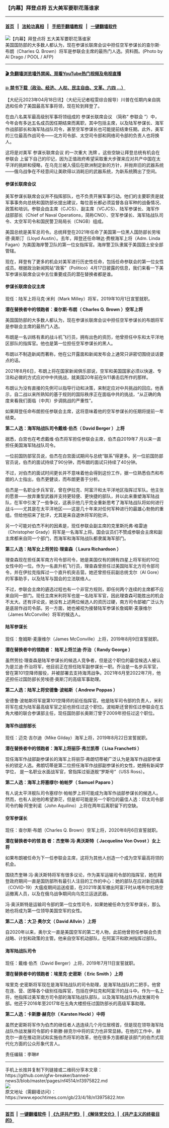 ### 【内幕】拜登点将 五大美军要职花落谁家
------------------------

#### [首页](https://github.com/gfw-breaker/banned-news3/blob/master/README.md) &nbsp;&nbsp;|&nbsp;&nbsp; [法轮功真相](https://github.com/begood0513/basic/blob/master/README.md)  &nbsp;&nbsp;|&nbsp;&nbsp; [手把手翻墙教程](https://github.com/gfw-breaker/guides/wiki)  &nbsp;&nbsp;|&nbsp;&nbsp; [一键翻墙软件](https://github.com/gfw-breaker/nogfw/blob/master/README.md)  



<div><img alt="【内幕】拜登点将 五大美军要职花落谁家" class="attachment-djy_600_400 size-djy_600_400 wp-post-image" src="https://i.epochtimes.com/assets/uploads/2023/04/id13976026-000_1R32KW-600x400.jpg"/>
<div class="caption">
 美国国防部的大多数人都认为，现在参谋长联席会议中担任空军参谋长的查尔斯‧布朗（Charles Q. Brown）将军是参联会主席的最热门人选。资料图。(Photo by Al Drago / POOL / AFP)
</div></div><hr/>

#### [ 🎬  免翻墙浏览墙外禁闻、观看YouTube热门视频及电视直播](https://github.com/gfw-breaker/HelloWorld)

#### [ 💥  禁书下载（政治、经济、人权、民主自由、文革、六四 ...）](https://github.com/gfw-breaker/books/blob/master/README.md)

<div><p>
 【大纪元2023年04月18日讯】（大纪元记者程雯综合报导）川普在任期内亲自挑选和任命了美国最高军事将领，现在轮到拜登了。
</p>
<p>
 在由八名美军最高级别军事将领组成的
 <ok href="https://www.epochtimes.com/gb/tag/%E5%8F%82%E8%B0%8B%E9%95%BF%E8%81%94%E5%B8%AD%E4%BC%9A%E8%AE%AE.html">
  参谋长联席会议
 </ok>
 （简称“
 <ok href="https://www.epochtimes.com/gb/tag/%E5%8F%82%E8%81%94%E4%BC%9A.html">
  参联会
 </ok>
 ”）中，今年会有多达五名成员因任期结束而离职，其中包括主席，以及陆军参谋长、海军作战部部长和海军陆战队司令，甚至空军参谋长也可能提前结束任期。此外，美军的三位最高作战司令——北方司令部、太空司令部和网络司令部的负责人也将换人。
</p>
<p>
 这将是对美军
 <ok href="https://www.epochtimes.com/gb/tag/%E5%8F%82%E8%B0%8B%E9%95%BF%E8%81%94%E5%B8%AD%E4%BC%9A%E8%AE%AE.html">
  参谋长联席会议
 </ok>
 的一次重大
 <ok href="https://www.epochtimes.com/gb/tag/%E6%B4%97%E7%89%8C.html">
  洗牌
 </ok>
 。这些空缺让拜登总统有机会在
 <ok href="https://www.epochtimes.com/gb/tag/%E5%8F%82%E8%81%94%E4%BC%9A.html">
  参联会
 </ok>
 上留下自己的印记，因为正值政府希望采取重大步骤来应对共产中国在太平洋的挑衅和侵略，在乌克兰被入侵后在欧洲制定新的方针，并抛弃旧的武器系统——俄乌战争在不经意间让美欧得以消耗旧的武器系统，为新系统腾出了空间。
</p>
<h4>
 <strong>
  参谋长联席会议
 </strong>
</h4>
<p>
 美军参谋长联席会议并不指挥部队，也不负责开展军事行动。他们的主要职责是就军事事务向总统和国防部长提出建议，每位首长都必须监督各自军种的战备情况、政策和培训。参联会由主席（CJCS）、副主席（VCJCS）、陆军参谋长、海军作战部部长（Chief of Naval Operations，简称CNO）、空军参谋长、海军陆战队司令、太空军司令和国民警卫局局长（CNGB）组成。
</p>
<p>
 美国总统是美军总司令。总统拜登在2021年任命了美国第一位黑人国防部长劳埃德‧奥斯汀（Lloyd Austin）。去年，拜登还任命琳达‧费根海军上将（Adm. Linda Fagan）为美国海岸警卫队的第一位女指挥官。海岸警卫队隶属于美国国土安全部管辖。
</p>
<p>
 现在，拜登有了更多的机会对美军进行历史性任命，包括任命参联会的第一位女性成员。根据政治新闻网站“政客”（Politico）4月17日披露的信息，我们来看一下美军参谋长联席会议中五位重要成员的潜在替换者都是谁。
</p>
<h4>
 <strong>
  参谋长联席会议主席
 </strong>
</h4>
<p>
 现任：陆军上将马克‧米利（Mark Milley）将军，2019年10月1日宣誓就职。
</p>
<p>
 <strong>
  潜在替换者中的领跑者：查尔斯‧布朗（
 </strong>
 <strong>
  Charles Q. Brown
 </strong>
 <strong>
  ）空军上将
 </strong>
</p>
<p>
 美国国防部的大多数人都认为，现在参谋长联席会议中担任空军参谋长的布朗将军是参联会主席的最热门人选。
</p>
<p>
 布朗是一名训练有素的战斗机飞行员，拥有出色的资历，他曾担任中东和太平洋地区部队的指挥官。他也是第一位担任空军参谋长的黑人。
</p>
<p>
 布朗以不制造新闻而著称，他在公开露面和新闻发布会上通常只讲密切围绕谈话要点的话。
</p>
<p>
 2021年8月6日，布朗上将在国家新闻俱乐部说，空军和美国国家必须以快速、专注和必做的方式应对中中共挑战，就美国20年前在9/11袭击后所作的那样。
</p>
<p>
 布朗认为没有直接的先例可以指导行动和决策，来制定应对中共挑战的回应。他表示，自二战以来所熟知的基于规则的国际秩序正在面临中共的挑战，“从正确的角度来看我们面临（中共）步调挑战的严重性”。
</p>
<p>
 如果拜登任命布朗担任参联会主席，这将意味着他的空军参谋长的任期将提前一年结束。
</p>
<p>
 <strong>
  第二人选：海军陆战队司令戴维‧伯杰（
 </strong>
 <strong>
  David Berger
 </strong>
 <strong>
  ）上将
 </strong>
</p>
<p>
 据悉，白宫也在考虑戴维‧伯杰将军担任参联会主席，伯杰自2019年7 月以来一直担任美国海军陆战队司令。
</p>
<p>
 一位前国防部官员说，伯杰在白宫面试期间与总统“联系”得更多。另一位前国防部官员说，伯杰的面试持续了90分钟，而布朗的面试只持续了40分钟。
</p>
<p>
 不过，对伯杰的面试时间更长并不意味着他会得到这份工作，据一位熟悉伯杰和布朗的人士指出，伯杰更健谈，而布朗更善于分析。
</p>
<p>
 伯杰是一名职业步兵军官，曾在伊拉克、阿富汗和太平洋地区指挥过军队。他主张的愿景——放弃重型武器并支持更轻便、更快捷的部队，并以此来重塑海军陆战队，在军中引发了一些争议，这表示他几乎完全重新思考了海军陆战队将如何进行战斗——尤其是在太平洋地区——这是几十年来对任何军种进行的最雄心勃勃的重组。但给他招来了批评，尤其是来自退休将军的批评。
</p>
<p>
 另一个可能对伯杰不利的因素是，现任参联会副主席的克里斯托弗‧格雷迪（Christopher Grady）将军是一名海军上将。国会议员们不赞成参联会主席和副主席都来自同一个部门，而海军和海军陆战队都隶属海军部门。
</p>
<p>
 <strong>
  第三人选：陆军女上将劳拉‧理查森（
 </strong>
 <strong>
  Laura Richardson
 </strong>
 <strong>
  ）
 </strong>
</p>
<p>
 理查森现在担任美军南方司令部司令，她是美国仅有的拥有四星上将军衔的10位女性中的一位。作为一名直升机飞行员，理查森曾担任过美国陆军北方司令部司令，并在伊拉克指挥过一个直升机突击营。她还曾担任前副总统戈尔（Al Gore）的军事助手，以及陆军与国会的立法联络人。
</p>
<p>
 不过，参联会主席的遴选过程也有一个非官方规则，即任何两个连续的主席都不应来自同一部门。现任主席米利将军也是一名陆军军官，因此理查森可能胜出的机会不太大。还有评论说，她没有上述两位候选人的资历过硬，南方司令部被广泛认为是底层作战司令部。另一方面，她也被视为接替陆军参谋长詹姆斯‧麦康维尔（James McConville）将军的候选人。
</p>
<h4>
 <strong>
  陆军参谋长
 </strong>
</h4>
<p>
 现任：詹姆斯‧麦康维尔（James McConville）上将，2019年8月9日宣誓就职。
</p>
<p>
 <strong>
  潜在替换者中的领跑者：
 </strong>
 <strong>
  陆军上将兰迪‧乔治（
 </strong>
 <strong>
  Randy George
 </strong>
 <strong>
  ）
 </strong>
</p>
<p>
 虽然劳拉‧理查森是陆军参谋长的候选人竞争者，但是这个职位的最佳候选人被认为是兰迪‧乔治将军，他目前正在担任陆军副参谋长一职。乔治是一名步兵军官，曾在第101空降师服役，并被部署去支持海湾战争。2021年6月至2022年7月，他还担任过国防部长劳埃德‧奥斯汀的高级军事助理。
</p>
<p>
 <strong>
  第二人选：陆军上将安德鲁‧波帕斯（
 </strong>
 <strong>
  Andrew Poppas
 </strong>
 <strong>
  ）
 </strong>
</p>
<p>
 安德鲁‧波帕斯将军是第101空降师的前任指挥官。他是陆军司令部的负责人，米利将军在成为陆军最高级军官之前也担任过这个职位。波帕斯还曾担任过参联会在五角大楼的联合参谋部主任，现任国防部长奥斯汀曾于2009年担任过这个职位。
</p>
<h4>
 <strong>
  海军作战部部长
 </strong>
</h4>
<p>
 现任：迈克‧吉尔迪（Mike Gilday）海军上将，2019年8月22日宣誓就职。
</p>
<p>
 <strong>
  潜在替换者中的领跑者：海军上将丽莎‧弗兰凯蒂（
 </strong>
 <strong>
  Lisa Franchetti
 </strong>
 <strong>
  ）
 </strong>
</p>
<p>
 现任海军作战部副参谋长的海军上将丽莎‧弗朗切蒂被广泛认为是海军作战部参谋长的锁定人选。弗朗切蒂是第二位担任海军作战部副参谋长的女性，她拥有新闻学学位， 是一名职业水面战军官，曾指挥过驱逐舰“罗斯号”（USS Ross）。
</p>
<p>
 <strong>
  第二人选：海军上将塞缪尔‧帕帕罗（
 </strong>
 <strong>
  Samuel Paparo
 </strong>
 <strong>
  ）
 </strong>
</p>
<p>
 有人说太平洋舰队司令塞缪尔‧帕帕罗上将可能成为海军作战部参谋长的候选人。然而，也有人说他的希望渺茫，但是却可能是另一个职位的最佳人选：印太司令部司令约翰‧阿奎利诺（John Aquilino）上将在两年后离职留下的空缺。
</p>
<h4>
 <strong>
  空军参谋长
 </strong>
</h4>
<p>
 现任：查尔斯‧布朗（Charles Q. Brown）空军上将，2020年8月6日宣誓就职。
</p>
<p>
 <strong>
  潜在替换者中的领
 </strong>
 <strong>
  跑
 </strong>
 <strong>
  者：杰奎琳‧冯‧奥沃斯特（
 </strong>
 <strong>
  Jacqueline Von Ovost
 </strong>
 <strong>
  ）女上将
 </strong>
</p>
<p>
 如果布朗被任命为下一任参联会主席，这将为其他人创造一个成为空军最高将领的机会。
</p>
<p>
 围绕杰奎琳‧冯‧奥沃斯特将军有很多议论，作为美军运输司令部的指挥官，她在拜登政府期间一直是国防部所有最引人注目的工作的中心：她的部队在应对新冠病毒（COVID-19）大瘟疫期间运送疫苗，在2021年美军撤出阿富汗时从喀布尔机场空运撤离人员，以及在俄乌战争期间向乌克兰运送武器。
</p>
<p>
 冯‧奥沃斯特是运输司令部的第一位女性司令，如果她被任命为空军参谋长，那么她也将成为第一位领导美国空军的女性。
</p>
<p>
 <strong>
  第二人选：大卫‧奥尔文（
 </strong>
 <strong>
  David Allvin
 </strong>
 <strong>
  ）上将
 </strong>
</p>
<p>
 自2020年以来，奥尔文一直是美国空军的第二号人物，此前他曾担任参联会负责战略、计划和政策的主管。他来自空军机动部队，在阿富汗和欧洲指挥过部队。
</p>
<h4>
 <strong>
  海军陆战队司令
 </strong>
</h4>
<p>
 现任：戴维‧伯杰（David Berger）上将，2019年7月11日宣誓就职。
</p>
<p>
 <strong>
  潜在替换者中的领跑者：埃里克‧史密斯（
 </strong>
 <strong>
  Eric Smith
 </strong>
 <strong>
  ）上将
 </strong>
</p>
<p>
 埃里克‧史密斯将军现在是海军陆战队的司令助理，是海军陆战队的二把手。他曾在连、营、团等各个级别任指挥官，包括在伊拉克和阿富汗的战斗中。作为一名上将，他指挥过美军南方司令部的海军陆战队部队，以及海军陆战队作战发展司令部。他还于2016年至2017年在五角大楼担任过国防部长的高级军事助理。
</p>
<p>
 <strong>
  第二人选：卡斯滕‧赫克尔（
 </strong>
 <strong>
  Karsten Heckl
 </strong>
 <strong>
  ）中将
 </strong>
</p>
<p>
 虽然史密斯将军作为伯杰的继任者人选连续几个月位居榜首，但是现在领导海军陆战队作战发展司令部的卡斯滕‧赫克尔中将的实力也非常显赫。在他的工作中，赫克尔一直在推动测试和实施伯杰将军的改革，他在很多方面都是该部门的伯杰式现代化方面的公众形象代言人。
</p>
<p>
 责任编辑：李琳#
</p>
</div>
<hr/>
手机上长按并复制下列链接或二维码分享本文章：<br/>
https://github.com/gfw-breaker/banned-news3/blob/master/pages/nf4514/n13975822.md <br/>
<a href='https://github.com/gfw-breaker/banned-news3/blob/master/pages/nf4514/n13975822.md'><img src='https://github.com/gfw-breaker/banned-news3/blob/master/pages/nf4514/n13975822.md.png'/></a> <br/>
原文地址（需翻墙访问）：https://www.epochtimes.com/gb/23/4/18/n13975822.htm


------------------------
#### [首页](https://github.com/gfw-breaker/banned-news3/blob/master/README.md) &nbsp;|&nbsp; [一键翻墙软件](https://github.com/gfw-breaker/nogfw/blob/master/README.md) &nbsp;| [《九评共产党》](https://github.com/gfw-breaker/9ping.md/blob/master/README.md#九评之一评共产党是什么) | [《解体党文化》](https://github.com/gfw-breaker/jtdwh.md/blob/master/README.md) | [《共产主义的终极目的》](https://github.com/gfw-breaker/gczydzjmd.md/blob/master/README.md)


<img src='http://gfw-breaker.win/banned-news3/pages/nf4514/n13975822.md' width='0px' height='0px'/>
